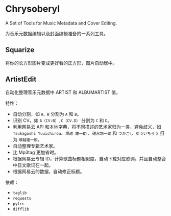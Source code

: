 # Chrysoberyl
A Set of Tools for Music Metadata and Cover Editing.

为音乐元数据编辑以及封面编辑准备的一系列工具。

## Squarize

将你的长方形图片变成更好看的正方形，图片自动居中。

## ArtistEdit

自动化整理音乐元数据中 ARTIST 和 ALBUMARTIST 值。

特性：

- 自动分割，如 `A、B` 分割为 `A` 和 `B`。
- 识别 CV，如 `A（CV:B）,C（CV.D）` 分割为 `C` 和 `D`。
- 利用网易云 API 和本地字典，将不同描述的艺术家归为一类，避免歧义，如 `Tsukagoshi Yuuichirou`、`塚越 雄一朗` 、`碓氷悠一朗` 和 `つかごし ゆういちろう` 归为 `塚越雄一朗`。
- 自动整理专辑艺术家。
- 比 Mp3tag 更加省时。
- 根据网易云专辑 ID，计算歌曲标题相似度，自动下载对应歌词。并且自动整合中日文歌词在一起。
- 根据网易云的数据，自动修正标题。

依赖：

- `taglib`
- `requests`
- `pylrc`
- `difflib`
